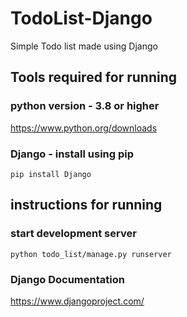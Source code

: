 # TodoList-Django
Simple Todo list made using Django

## Tools required for running


### python version - 3.8 or higher

https://www.python.org/downloads

### Django - install using pip

    pip install Django

## instructions for running 

### start development server 

    python todo_list/manage.py runserver

### Django Documentation

https://www.djangoproject.com/